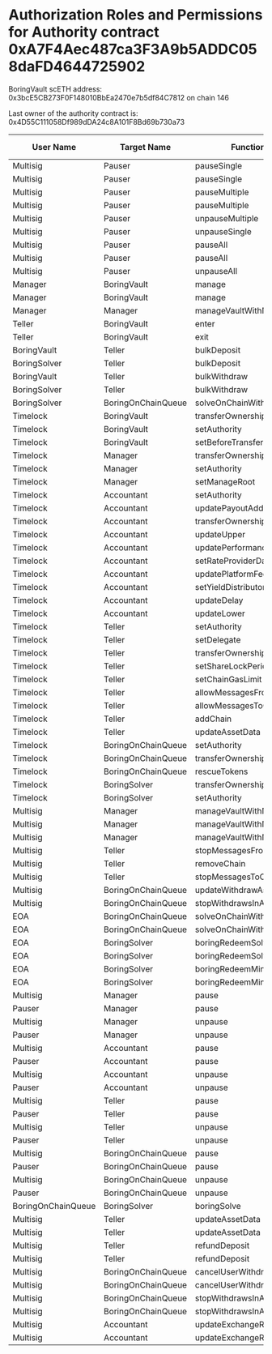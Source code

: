 # Authorization Roles and Permissions for Authority contract 0xA7F4Aec487ca3F3A9b5ADDC058daFD4644725902

BoringVault scETH address: 0x3bcE5CB273F0F148010BbEa2470e7b5df84C7812 on chain 146

Last owner of the authority contract is: 0x4D55C111058Df989dDA24c8A101F8Bd69b730a73

| User Name | Target Name | Function Names | Function Signatures | User Address | Target Address |
|-----------|-------------|----------------|-------------------|--------------|----------------|
| Multisig | Pauser | pauseSingle | 0x6fa02012 | 0xE89CeE9837e6Fce3b1Ebd8E1C779b76fd6E20136 | 0xf46335dD880EaC9f06d07a1dD15882b9874e9FB6 |
| Multisig | Pauser | pauseSingle | 0x6fa02012 | 0xB26AEb430b5Bf6Be55763b42095E82DB9a1838B8 | 0xf46335dD880EaC9f06d07a1dD15882b9874e9FB6 |
| Multisig | Pauser | pauseMultiple | 0x1414a737 | 0xE89CeE9837e6Fce3b1Ebd8E1C779b76fd6E20136 | 0xf46335dD880EaC9f06d07a1dD15882b9874e9FB6 |
| Multisig | Pauser | pauseMultiple | 0x1414a737 | 0xB26AEb430b5Bf6Be55763b42095E82DB9a1838B8 | 0xf46335dD880EaC9f06d07a1dD15882b9874e9FB6 |
| Multisig | Pauser | unpauseMultiple | 0x2a578b95 | 0x948dd9351D3721489Fe7A4530C55849cF0b4735D | 0xf46335dD880EaC9f06d07a1dD15882b9874e9FB6 |
| Multisig | Pauser | unpauseSingle | 0x4ed1a7ed | 0x948dd9351D3721489Fe7A4530C55849cF0b4735D | 0xf46335dD880EaC9f06d07a1dD15882b9874e9FB6 |
| Multisig | Pauser | pauseAll | 0x595c6a67 | 0xE89CeE9837e6Fce3b1Ebd8E1C779b76fd6E20136 | 0xf46335dD880EaC9f06d07a1dD15882b9874e9FB6 |
| Multisig | Pauser | pauseAll | 0x595c6a67 | 0xB26AEb430b5Bf6Be55763b42095E82DB9a1838B8 | 0xf46335dD880EaC9f06d07a1dD15882b9874e9FB6 |
| Multisig | Pauser | unpauseAll | 0x8a2ddd03 | 0x948dd9351D3721489Fe7A4530C55849cF0b4735D | 0xf46335dD880EaC9f06d07a1dD15882b9874e9FB6 |
| Manager | BoringVault | manage | 0xf6e715d0 | 0x6830046d872604E92f9F95F225fF63f2300bc1e9 | 0x3bcE5CB273F0F148010BbEa2470e7b5df84C7812 |
| Manager | BoringVault | manage | 0x224d8703 | 0x6830046d872604E92f9F95F225fF63f2300bc1e9 | 0x3bcE5CB273F0F148010BbEa2470e7b5df84C7812 |
| Manager | Manager | manageVaultWithMerkleVerification | 0x244b0f6a | 0x6830046d872604E92f9F95F225fF63f2300bc1e9 | 0x6830046d872604E92f9F95F225fF63f2300bc1e9 |
| Teller | BoringVault | enter | 0x39d6ba32 | 0x31A5A9F60Dc3d62fa5168352CaF0Ee05aA18f5B8 | 0x3bcE5CB273F0F148010BbEa2470e7b5df84C7812 |
| Teller | BoringVault | exit | 0x18457e61 | 0x31A5A9F60Dc3d62fa5168352CaF0Ee05aA18f5B8 | 0x3bcE5CB273F0F148010BbEa2470e7b5df84C7812 |
| BoringVault | Teller | bulkDeposit | 0x9d574420 | 0x455d5f11Fea33A8fa9D3e285930b478B6bF85265 | 0x31A5A9F60Dc3d62fa5168352CaF0Ee05aA18f5B8 |
| BoringSolver | Teller | bulkDeposit | 0x9d574420 | 0x1dabab81AE16B945a747E52C4e5bd41a7b1cB8b3 | 0x31A5A9F60Dc3d62fa5168352CaF0Ee05aA18f5B8 |
| BoringVault | Teller | bulkWithdraw | 0x3e64ce99 | 0x455d5f11Fea33A8fa9D3e285930b478B6bF85265 | 0x31A5A9F60Dc3d62fa5168352CaF0Ee05aA18f5B8 |
| BoringSolver | Teller | bulkWithdraw | 0x3e64ce99 | 0x1dabab81AE16B945a747E52C4e5bd41a7b1cB8b3 | 0x31A5A9F60Dc3d62fa5168352CaF0Ee05aA18f5B8 |
| BoringSolver | BoringOnChainQueue | solveOnChainWithdraws | 0x412638dc | 0x1dabab81AE16B945a747E52C4e5bd41a7b1cB8b3 | 0x555f4dF2180df6257860F23b29d653c1AAFb7957 |
| Timelock | BoringVault | transferOwnership | 0xf2fde38b | 0x4D55C111058Df989dDA24c8A101F8Bd69b730a73 | 0x3bcE5CB273F0F148010BbEa2470e7b5df84C7812 |
| Timelock | BoringVault | setAuthority | 0x7a9e5e4b | 0x4D55C111058Df989dDA24c8A101F8Bd69b730a73 | 0x3bcE5CB273F0F148010BbEa2470e7b5df84C7812 |
| Timelock | BoringVault | setBeforeTransferHook | 0x8929565f | 0x4D55C111058Df989dDA24c8A101F8Bd69b730a73 | 0x3bcE5CB273F0F148010BbEa2470e7b5df84C7812 |
| Timelock | Manager | transferOwnership | 0xf2fde38b | 0x4D55C111058Df989dDA24c8A101F8Bd69b730a73 | 0x6830046d872604E92f9F95F225fF63f2300bc1e9 |
| Timelock | Manager | setAuthority | 0x7a9e5e4b | 0x4D55C111058Df989dDA24c8A101F8Bd69b730a73 | 0x6830046d872604E92f9F95F225fF63f2300bc1e9 |
| Timelock | Manager | setManageRoot | 0x21801a99 | 0x4D55C111058Df989dDA24c8A101F8Bd69b730a73 | 0x6830046d872604E92f9F95F225fF63f2300bc1e9 |
| Timelock | Accountant | setAuthority | 0x7a9e5e4b | 0x4D55C111058Df989dDA24c8A101F8Bd69b730a73 | 0x3a592F9Ea2463379c4154d03461A73c484993668 |
| Timelock | Accountant | updatePayoutAddress | 0x56200819 | 0x4D55C111058Df989dDA24c8A101F8Bd69b730a73 | 0x3a592F9Ea2463379c4154d03461A73c484993668 |
| Timelock | Accountant | transferOwnership | 0xf2fde38b | 0x4D55C111058Df989dDA24c8A101F8Bd69b730a73 | 0x3a592F9Ea2463379c4154d03461A73c484993668 |
| Timelock | Accountant | updateUpper | 0x634da58f | 0x4D55C111058Df989dDA24c8A101F8Bd69b730a73 | 0x3a592F9Ea2463379c4154d03461A73c484993668 |
| Timelock | Accountant | updatePerformanceFee | 0x709ac1c3 | 0x4D55C111058Df989dDA24c8A101F8Bd69b730a73 | 0x3a592F9Ea2463379c4154d03461A73c484993668 |
| Timelock | Accountant | setRateProviderData | 0x4d8be07e | 0x4D55C111058Df989dDA24c8A101F8Bd69b730a73 | 0x3a592F9Ea2463379c4154d03461A73c484993668 |
| Timelock | Accountant | updatePlatformFee | 0xafb06952 | 0x4D55C111058Df989dDA24c8A101F8Bd69b730a73 | 0x3a592F9Ea2463379c4154d03461A73c484993668 |
| Timelock | Accountant | setYieldDistributor | 0x3038a60d | 0x4D55C111058Df989dDA24c8A101F8Bd69b730a73 | 0x3a592F9Ea2463379c4154d03461A73c484993668 |
| Timelock | Accountant | updateDelay | 0x6a054dc9 | 0x4D55C111058Df989dDA24c8A101F8Bd69b730a73 | 0x3a592F9Ea2463379c4154d03461A73c484993668 |
| Timelock | Accountant | updateLower | 0x207ec0e7 | 0x4D55C111058Df989dDA24c8A101F8Bd69b730a73 | 0x3a592F9Ea2463379c4154d03461A73c484993668 |
| Timelock | Teller | setAuthority | 0x7a9e5e4b | 0x4D55C111058Df989dDA24c8A101F8Bd69b730a73 | 0x31A5A9F60Dc3d62fa5168352CaF0Ee05aA18f5B8 |
| Timelock | Teller | setDelegate | 0xca5eb5e1 | 0x4D55C111058Df989dDA24c8A101F8Bd69b730a73 | 0x31A5A9F60Dc3d62fa5168352CaF0Ee05aA18f5B8 |
| Timelock | Teller | transferOwnership | 0xf2fde38b | 0x4D55C111058Df989dDA24c8A101F8Bd69b730a73 | 0x31A5A9F60Dc3d62fa5168352CaF0Ee05aA18f5B8 |
| Timelock | Teller | setShareLockPeriod | 0x12056e2d | 0x4D55C111058Df989dDA24c8A101F8Bd69b730a73 | 0x31A5A9F60Dc3d62fa5168352CaF0Ee05aA18f5B8 |
| Timelock | Teller | setChainGasLimit | 0x1568fc58 | 0x4D55C111058Df989dDA24c8A101F8Bd69b730a73 | 0x31A5A9F60Dc3d62fa5168352CaF0Ee05aA18f5B8 |
| Timelock | Teller | allowMessagesFromChain | 0x202eac57 | 0x4D55C111058Df989dDA24c8A101F8Bd69b730a73 | 0x31A5A9F60Dc3d62fa5168352CaF0Ee05aA18f5B8 |
| Timelock | Teller | allowMessagesToChain | 0xb5ba6182 | 0x4D55C111058Df989dDA24c8A101F8Bd69b730a73 | 0x31A5A9F60Dc3d62fa5168352CaF0Ee05aA18f5B8 |
| Timelock | Teller | addChain | 0x34dafd6b | 0x4D55C111058Df989dDA24c8A101F8Bd69b730a73 | 0x31A5A9F60Dc3d62fa5168352CaF0Ee05aA18f5B8 |
| Timelock | Teller | updateAssetData | 0x8dfd8ba1 | 0x4D55C111058Df989dDA24c8A101F8Bd69b730a73 | 0x31A5A9F60Dc3d62fa5168352CaF0Ee05aA18f5B8 |
| Timelock | BoringOnChainQueue | setAuthority | 0x7a9e5e4b | 0x4D55C111058Df989dDA24c8A101F8Bd69b730a73 | 0x555f4dF2180df6257860F23b29d653c1AAFb7957 |
| Timelock | BoringOnChainQueue | transferOwnership | 0xf2fde38b | 0x4D55C111058Df989dDA24c8A101F8Bd69b730a73 | 0x555f4dF2180df6257860F23b29d653c1AAFb7957 |
| Timelock | BoringOnChainQueue | rescueTokens | 0x0bf6cab7 | 0x4D55C111058Df989dDA24c8A101F8Bd69b730a73 | 0x555f4dF2180df6257860F23b29d653c1AAFb7957 |
| Timelock | BoringSolver | transferOwnership | 0xf2fde38b | 0x4D55C111058Df989dDA24c8A101F8Bd69b730a73 | 0x1dabab81AE16B945a747E52C4e5bd41a7b1cB8b3 |
| Timelock | BoringSolver | setAuthority | 0x7a9e5e4b | 0x4D55C111058Df989dDA24c8A101F8Bd69b730a73 | 0x1dabab81AE16B945a747E52C4e5bd41a7b1cB8b3 |
| Multisig | Manager | manageVaultWithMerkleVerification | 0x244b0f6a | 0xE89CeE9837e6Fce3b1Ebd8E1C779b76fd6E20136 | 0x6830046d872604E92f9F95F225fF63f2300bc1e9 |
| Multisig | Manager | manageVaultWithMerkleVerification | 0x244b0f6a | 0x8909A629bA2E0Db0b51E06fEB2730d75651Bb06E | 0x6830046d872604E92f9F95F225fF63f2300bc1e9 |
| Multisig | Manager | manageVaultWithMerkleVerification | 0x244b0f6a | 0xB26AEb430b5Bf6Be55763b42095E82DB9a1838B8 | 0x6830046d872604E92f9F95F225fF63f2300bc1e9 |
| Multisig | Teller | stopMessagesFromChain | 0xd555f368 | 0x948dd9351D3721489Fe7A4530C55849cF0b4735D | 0x31A5A9F60Dc3d62fa5168352CaF0Ee05aA18f5B8 |
| Multisig | Teller | removeChain | 0x55a2d64d | 0x948dd9351D3721489Fe7A4530C55849cF0b4735D | 0x31A5A9F60Dc3d62fa5168352CaF0Ee05aA18f5B8 |
| Multisig | Teller | stopMessagesToChain | 0x45ad6063 | 0x948dd9351D3721489Fe7A4530C55849cF0b4735D | 0x31A5A9F60Dc3d62fa5168352CaF0Ee05aA18f5B8 |
| Multisig | BoringOnChainQueue | updateWithdrawAsset | 0xeed4b3f8 | 0x948dd9351D3721489Fe7A4530C55849cF0b4735D | 0x555f4dF2180df6257860F23b29d653c1AAFb7957 |
| Multisig | BoringOnChainQueue | stopWithdrawsInAsset | 0x74732728 | 0x948dd9351D3721489Fe7A4530C55849cF0b4735D | 0x555f4dF2180df6257860F23b29d653c1AAFb7957 |
| EOA | BoringOnChainQueue | solveOnChainWithdraws | 0x412638dc | 0xf8553c8552f906C19286F21711721E206EE4909E | 0x555f4dF2180df6257860F23b29d653c1AAFb7957 |
| EOA | BoringOnChainQueue | solveOnChainWithdraws | 0x412638dc | 0xD23086C4e450cAAF55704EbC03875A04B4716CA2 | 0x555f4dF2180df6257860F23b29d653c1AAFb7957 |
| EOA | BoringSolver | boringRedeemSolve | 0xb7532db2 | 0xf8553c8552f906C19286F21711721E206EE4909E | 0x1dabab81AE16B945a747E52C4e5bd41a7b1cB8b3 |
| EOA | BoringSolver | boringRedeemSolve | 0xb7532db2 | 0xD23086C4e450cAAF55704EbC03875A04B4716CA2 | 0x1dabab81AE16B945a747E52C4e5bd41a7b1cB8b3 |
| EOA | BoringSolver | boringRedeemMintSolve | 0xff011b62 | 0xf8553c8552f906C19286F21711721E206EE4909E | 0x1dabab81AE16B945a747E52C4e5bd41a7b1cB8b3 |
| EOA | BoringSolver | boringRedeemMintSolve | 0xff011b62 | 0xD23086C4e450cAAF55704EbC03875A04B4716CA2 | 0x1dabab81AE16B945a747E52C4e5bd41a7b1cB8b3 |
| Multisig | Manager | pause | 0x8456cb59 | 0x948dd9351D3721489Fe7A4530C55849cF0b4735D | 0x6830046d872604E92f9F95F225fF63f2300bc1e9 |
| Pauser | Manager | pause | 0x8456cb59 | 0xf46335dD880EaC9f06d07a1dD15882b9874e9FB6 | 0x6830046d872604E92f9F95F225fF63f2300bc1e9 |
| Multisig | Manager | unpause | 0x3f4ba83a | 0x948dd9351D3721489Fe7A4530C55849cF0b4735D | 0x6830046d872604E92f9F95F225fF63f2300bc1e9 |
| Pauser | Manager | unpause | 0x3f4ba83a | 0xf46335dD880EaC9f06d07a1dD15882b9874e9FB6 | 0x6830046d872604E92f9F95F225fF63f2300bc1e9 |
| Multisig | Accountant | pause | 0x8456cb59 | 0x948dd9351D3721489Fe7A4530C55849cF0b4735D | 0x3a592F9Ea2463379c4154d03461A73c484993668 |
| Pauser | Accountant | pause | 0x8456cb59 | 0xf46335dD880EaC9f06d07a1dD15882b9874e9FB6 | 0x3a592F9Ea2463379c4154d03461A73c484993668 |
| Multisig | Accountant | unpause | 0x3f4ba83a | 0x948dd9351D3721489Fe7A4530C55849cF0b4735D | 0x3a592F9Ea2463379c4154d03461A73c484993668 |
| Pauser | Accountant | unpause | 0x3f4ba83a | 0xf46335dD880EaC9f06d07a1dD15882b9874e9FB6 | 0x3a592F9Ea2463379c4154d03461A73c484993668 |
| Multisig | Teller | pause | 0x8456cb59 | 0x948dd9351D3721489Fe7A4530C55849cF0b4735D | 0x31A5A9F60Dc3d62fa5168352CaF0Ee05aA18f5B8 |
| Pauser | Teller | pause | 0x8456cb59 | 0xf46335dD880EaC9f06d07a1dD15882b9874e9FB6 | 0x31A5A9F60Dc3d62fa5168352CaF0Ee05aA18f5B8 |
| Multisig | Teller | unpause | 0x3f4ba83a | 0x948dd9351D3721489Fe7A4530C55849cF0b4735D | 0x31A5A9F60Dc3d62fa5168352CaF0Ee05aA18f5B8 |
| Pauser | Teller | unpause | 0x3f4ba83a | 0xf46335dD880EaC9f06d07a1dD15882b9874e9FB6 | 0x31A5A9F60Dc3d62fa5168352CaF0Ee05aA18f5B8 |
| Multisig | BoringOnChainQueue | pause | 0x8456cb59 | 0x948dd9351D3721489Fe7A4530C55849cF0b4735D | 0x555f4dF2180df6257860F23b29d653c1AAFb7957 |
| Pauser | BoringOnChainQueue | pause | 0x8456cb59 | 0xf46335dD880EaC9f06d07a1dD15882b9874e9FB6 | 0x555f4dF2180df6257860F23b29d653c1AAFb7957 |
| Multisig | BoringOnChainQueue | unpause | 0x3f4ba83a | 0x948dd9351D3721489Fe7A4530C55849cF0b4735D | 0x555f4dF2180df6257860F23b29d653c1AAFb7957 |
| Pauser | BoringOnChainQueue | unpause | 0x3f4ba83a | 0xf46335dD880EaC9f06d07a1dD15882b9874e9FB6 | 0x555f4dF2180df6257860F23b29d653c1AAFb7957 |
| BoringOnChainQueue | BoringSolver | boringSolve | 0x67aa0416 | 0x555f4dF2180df6257860F23b29d653c1AAFb7957 | 0x1dabab81AE16B945a747E52C4e5bd41a7b1cB8b3 |
| Multisig | Teller | updateAssetData | 0x8dfd8ba1 | 0xE89CeE9837e6Fce3b1Ebd8E1C779b76fd6E20136 | 0x31A5A9F60Dc3d62fa5168352CaF0Ee05aA18f5B8 |
| Multisig | Teller | updateAssetData | 0x8dfd8ba1 | 0xB26AEb430b5Bf6Be55763b42095E82DB9a1838B8 | 0x31A5A9F60Dc3d62fa5168352CaF0Ee05aA18f5B8 |
| Multisig | Teller | refundDeposit | 0x46b563f4 | 0xE89CeE9837e6Fce3b1Ebd8E1C779b76fd6E20136 | 0x31A5A9F60Dc3d62fa5168352CaF0Ee05aA18f5B8 |
| Multisig | Teller | refundDeposit | 0x46b563f4 | 0xB26AEb430b5Bf6Be55763b42095E82DB9a1838B8 | 0x31A5A9F60Dc3d62fa5168352CaF0Ee05aA18f5B8 |
| Multisig | BoringOnChainQueue | cancelUserWithdraws | 0x9fff7e2a | 0xE89CeE9837e6Fce3b1Ebd8E1C779b76fd6E20136 | 0x555f4dF2180df6257860F23b29d653c1AAFb7957 |
| Multisig | BoringOnChainQueue | cancelUserWithdraws | 0x9fff7e2a | 0xB26AEb430b5Bf6Be55763b42095E82DB9a1838B8 | 0x555f4dF2180df6257860F23b29d653c1AAFb7957 |
| Multisig | BoringOnChainQueue | stopWithdrawsInAsset | 0x74732728 | 0xE89CeE9837e6Fce3b1Ebd8E1C779b76fd6E20136 | 0x555f4dF2180df6257860F23b29d653c1AAFb7957 |
| Multisig | BoringOnChainQueue | stopWithdrawsInAsset | 0x74732728 | 0xB26AEb430b5Bf6Be55763b42095E82DB9a1838B8 | 0x555f4dF2180df6257860F23b29d653c1AAFb7957 |
| Multisig | Accountant | updateExchangeRate | 0x3458113d | 0xE89CeE9837e6Fce3b1Ebd8E1C779b76fd6E20136 | 0x3a592F9Ea2463379c4154d03461A73c484993668 |
| Multisig | Accountant | updateExchangeRate | 0x3458113d | 0xB26AEb430b5Bf6Be55763b42095E82DB9a1838B8 | 0x3a592F9Ea2463379c4154d03461A73c484993668 |
